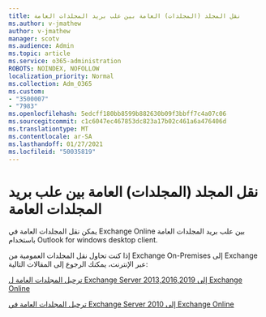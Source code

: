 ```yaml
---
title: نقل المجلد (المجلدات) العامة بين علب بريد المجلدات العامة
ms.author: v-jmathew
author: v-jmathew
manager: scotv
ms.audience: Admin
ms.topic: article
ms.service: o365-administration
ROBOTS: NOINDEX, NOFOLLOW
localization_priority: Normal
ms.collection: Adm_O365
ms.custom:
- "3500007"
- "7983"
ms.openlocfilehash: 5edcff180bb8599b882630b09f3bbff7c4a07c06
ms.sourcegitcommit: c1c6047ec467853dc823a17b02c461a6a476406d
ms.translationtype: MT
ms.contentlocale: ar-SA
ms.lasthandoff: 01/27/2021
ms.locfileid: "50035819"
---
```

# <a name="move-public-folders-between-public-folder-mailboxes"></a>نقل المجلد (المجلدات) العامة بين علب بريد المجلدات العامة

يمكن نقل المجلدات العامة في Exchange Online بين علب بريد المجلدات العامة باستخدام Outlook for windows desktop client.

إذا كنت تحاول نقل المجلدات العمومية من Exchange On-Premises إلى Exchange عبر الإنترنت، يمكنك الرجوع إلى المقالات التالية:

[ترحيل المجلدات العامة ل Exchange Server 2013,2016,2019 إلى Exchange Online](https://aka.ms/ModernPFToEXO)

[ترحيل المجلدات العامة في Exchange Server 2010 إلى Exchange Online](https://aka.ms/LegacyPFToEXO)
